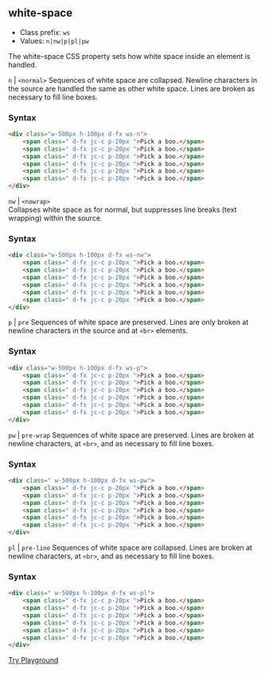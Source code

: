 ## white-space
- Class prefix: `ws`
- Values: `n|nw|p|pl|pw`

The white-space CSS property sets how white space inside an element is handled.

`n` | `<normal>`
Sequences of white space are collapsed. Newline characters in the source are handled the same as other white space. Lines are broken as necessary to fill line boxes.
### Syntax
```html
<div class="w-500px h-100px d-fx ws-n">
    <span class=" d-fx jc-c p-20px ">Pick a boo.</span>
    <span class=" d-fx jc-c p-20px ">Pick a boo.</span>
    <span class=" d-fx jc-c p-20px ">Pick a boo.</span>
    <span class=" d-fx jc-c p-20px ">Pick a boo.</span>
    <span class=" d-fx jc-c p-20px ">Pick a boo.</span>
    <span class=" d-fx jc-c p-20px ">Pick a boo.</span>
</div>
```

`nw` | `<nowrap>`  
Collapses white space as for normal, but suppresses line breaks (text wrapping) within the source.
### Syntax

```html
<div class="w-500px h-100px d-fx ws-nw">
    <span class=" d-fx jc-c p-20px ">Pick a boo.</span>
    <span class=" d-fx jc-c p-20px ">Pick a boo.</span>
    <span class=" d-fx jc-c p-20px ">Pick a boo.</span>
    <span class=" d-fx jc-c p-20px ">Pick a boo.</span>
    <span class=" d-fx jc-c p-20px ">Pick a boo.</span>
    <span class=" d-fx jc-c p-20px ">Pick a boo.</span>
</div>
```

`p` | `pre`
Sequences of white space are preserved. Lines are only broken at newline characters in the source and at `<br>` elements.
### Syntax

```html
<div class="w-500px h-100px d-fx ws-p">
    <span class=" d-fx jc-c p-20px ">Pick a boo.</span>
    <span class=" d-fx jc-c p-20px ">Pick a boo.</span>
    <span class=" d-fx jc-c p-20px ">Pick a boo.</span>
    <span class=" d-fx jc-c p-20px ">Pick a boo.</span>
    <span class=" d-fx jc-c p-20px ">Pick a boo.</span>
    <span class=" d-fx jc-c p-20px ">Pick a boo.</span>
</div>
```

`pw` | `pre-wrap`
Sequences of white space are preserved. Lines are broken at newline characters, at `<br>`, and as necessary to fill line boxes.
### Syntax

```html
<div class=" w-500px h-100px d-fx ws-pw">
    <span class=" d-fx jc-c p-20px ">Pick a boo.</span>
    <span class=" d-fx jc-c p-20px ">Pick a boo.</span>
    <span class=" d-fx jc-c p-20px ">Pick a boo.</span>
    <span class=" d-fx jc-c p-20px ">Pick a boo.</span>
    <span class=" d-fx jc-c p-20px ">Pick a boo.</span>
    <span class=" d-fx jc-c p-20px ">Pick a boo.</span>
</div>
```

`pl` | `pre-line`
Sequences of white space are collapsed. Lines are broken at newline characters, at `<br>`, and as necessary to fill line boxes.
### Syntax

```html
<div class=" w-500px h-100px d-fx ws-pl">
    <span class=" d-fx jc-c p-20px ">Pick a boo.</span>
    <span class=" d-fx jc-c p-20px ">Pick a boo.</span>
    <span class=" d-fx jc-c p-20px ">Pick a boo.</span>
    <span class=" d-fx jc-c p-20px ">Pick a boo.</span>
    <span class=" d-fx jc-c p-20px ">Pick a boo.</span>
    <span class=" d-fx jc-c p-20px ">Pick a boo.</span>
</div>
```
[Try Playground](../../../cssist/demo)
